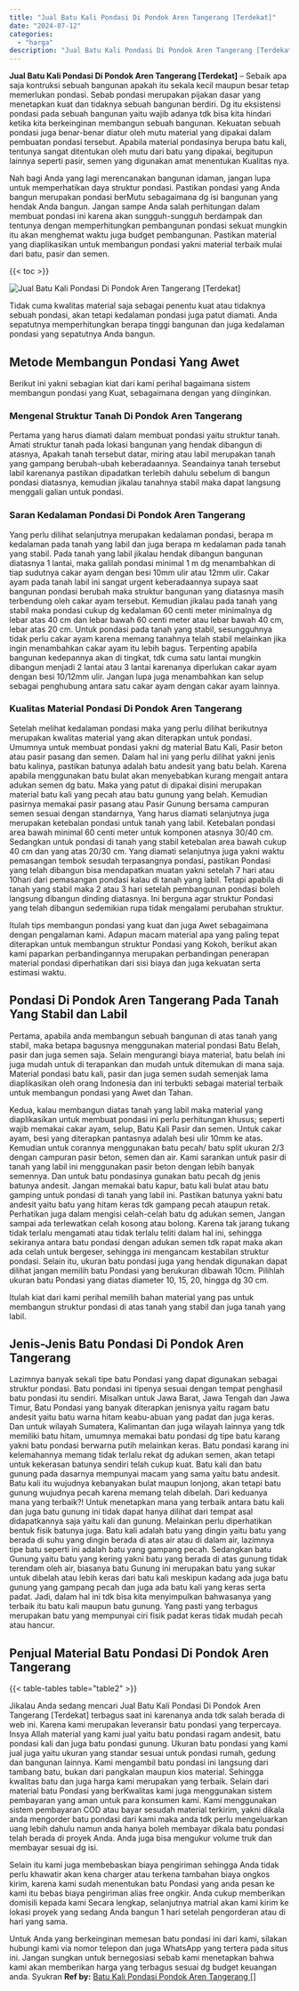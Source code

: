 ```yaml
---
title: "Jual Batu Kali Pondasi Di Pondok Aren Tangerang [Terdekat]"
date: "2024-07-12"
categories: 
  - "harga"
description: "Jual Batu Kali Pondasi Di Pondok Aren Tangerang [Terdekat]. Untuk Anda yang berkeinginan memesan batu pondasi ini dari kami, silakan hubungi kami via nomor t..."
---
```


**Jual Batu Kali Pondasi Di Pondok Aren Tangerang \[Terdekat\]** – Sebaik apa saja kontruksi sebuah bangunan apakah itu sekala kecil maupun besar tetap memerlukan pondasi. Sebab pondasi merupakan pijakan dasar yang menetapkan kuat dan tidaknya sebuah bangunan berdiri. Dg itu eksistensi pondasi pada sebuah bangunan yaitu wajib adanya tdk bisa kita hindari ketika kita berkeinginan membangun sebuah bangunan. Kekuatan sebuah pondasi juga benar-benar diatur oleh mutu material yang dipakai dalam pembuatan pondasi tersebut. Apabila material pondasinya berupa batu kali, tentunya sangat ditentukan oleh mutu dari batu yang dipakai, begitupun lainnya seperti pasir, semen yang digunakan amat menentukan Kualitas nya.

Nah bagi Anda yang lagi merencanakan bangunan idaman, jangan lupa untuk memperhatikan daya struktur pondasi. Pastikan pondasi yang Anda bangun merupakan pondasi berMutu sebagaimana dg isi bangunan yang hendak Anda bangun. Jangan sampe Anda salah perhitungan dalam membuat pondasi ini karena akan sungguh-sungguh berdampak dan tentunya dengan memperhitungkan pembangunan pondasi sekuat mungkin itu akan menghemat waktu juga budget pembangunan. Pastikan material yang diaplikasikan untuk membangun pondasi yakni material terbaik mulai dari batu, pasir dan semen.

{{< toc >}}

![Jual Batu Kali Pondasi Di Pondok Aren Tangerang [Terdekat]](/images/jual-batu-kali-15.png)

Tidak cuma kwalitas material saja sebagai penentu kuat atau tidaknya sebuah pondasi, akan tetapi kedalaman pondasi juga patut diamati. Anda sepatutnya memperhitungkan berapa tinggi bangunan dan juga kedalaman pondasi yang sepatutnya Anda bangun.

## Metode Membangun Pondasi Yang Awet

Berikut ini yakni sebagian kiat dari kami perihal bagaimana sistem membangun pondasi yang Kuat, sebagaimana dengan yang diinginkan.

### Mengenal Struktur Tanah Di Pondok Aren Tangerang

Pertama yang harus diamati dalam membuat pondasi yaitu struktur tanah. Amati struktur tanah pada lokasi bangunan yang hendak dibangun di atasnya, Apakah tanah tersebut datar, miring atau labil merupakan tanah yang gampang berubah-ubah keberadaannya. Seandainya tanah tersebut labil karenanya pastikan dipadatkan terlebih dahulu sebelum di bangun pondasi diatasnya, kemudian jikalau tanahnya stabil maka dapat langsung menggali galian untuk pondasi.

### Saran Kedalaman Pondasi Di Pondok Aren Tangerang

Yang perlu dilihat selanjutnya merupakan kedalaman pondasi, berapa m kedalaman pada tanah yang labil dan juga berapa m kedalaman pada tanah yang stabil. Pada tanah yang labil jikalau hendak dibangun bangunan diatasnya 1 lantai, maka galilah pondasi minimal 1 m dg menambahkan di tiap sudutnya cakar ayam dengan besi 10mm ulir atau 12mm ulir. Cakar ayam pada tanah labil ini sangat urgent keberadaannya supaya saat bangunan pondasi berubah maka struktur bangunan yang diatasnya masih terbendung oleh cakar ayam tersebut. Kemudian jikalau pada tanah yang stabil maka pondasi cukup dg kedalaman 60 centi meter minimalnya dg lebar atas 40 cm dan lebar bawah 60 centi meter atau lebar bawah 40 cm, lebar atas 20 cm. Untuk pondasi pada tanah yang stabil, sesungguhnya tidak perlu cakar ayam karena memang tanahnya telah stabil melainkan jika ingin menambahkan cakar ayam itu lebih bagus. Terpenting apabila bangunan kedepannya akan di tingkat, tdk cuma satu lantai mungkin dibangun menjadi 2 lantai atau 3 lantai karenanya diperlukan cakar ayam dengan besi 10/12mm ulir. Jangan lupa juga menambahkan kan selup sebagai penghubung antara satu cakar ayam dengan cakar ayam lainnya.

### Kualitas Material Pondasi Di Pondok Aren Tangerang

Setelah melihat kedalaman pondasi maka yang perlu dilihat berikutnya merupakan kwalitas material yang akan diterapkan untuk pondasi. Umumnya untuk membuat pondasi yakni dg material Batu Kali, Pasir beton atau pasir pasang dan semen. Dalam hal ini yang perlu dilihat yakni jenis batu kalinya, pastikan batunya adalah batu andesit yang batu belah. Karena apabila menggunakan batu bulat akan menyebabkan kurang mengait antara adukan semen dg batu. Maka yang patut di dipakai disini merupakan material batu kali yang pecah atau batu gunung yang belah. Kemudian pasirnya memakai pasir pasang atau Pasir Gunung bersama campuran semen sesuai dengan standarnya, Yang harus diamati selanjutnya juga merupakan ketebalan pondasi untuk tanah yang labil. Ketebalan pondasi area bawah minimal 60 centi meter untuk komponen atasnya 30/40 cm. Sedangkan untuk pondasi di tanah yang stabil ketebalan area bawah cukup 40 cm dan yang atas 20/30 cm. Yang diamati selanjutnya juga yakni waktu pemasangan tembok sesudah terpasangnya pondasi, pastikan Pondasi yang telah dibangun bisa mendapatkan muatan yakni setelah 7 hari atau 10hari dari pemasangan pondasi kalau di tanah yang labil. Tetapi apabila di tanah yang stabil maka 2 atau 3 hari setelah pembangunan pondasi boleh langsung dibangun dinding diatasnya. Ini berguna agar struktur Pondasi yang telah dibangun sedemikian rupa tidak mengalami perubahan struktur.

Itulah tips membangun pondasi yang kuat dan juga Awet sebagaimana dengan pengalaman kami. Adapun macam material apa yang paling tepat diterapkan untuk membangun struktur Pondasi yang Kokoh, berikut akan kami paparkan perbandingannya merupakan perbandingan penerapan material pondasi diperhatikan dari sisi biaya dan juga kekuatan serta estimasi waktu.

## Pondasi Di Pondok Aren Tangerang Pada Tanah Yang Stabil dan Labil

Pertama, apabila anda membangun sebuah bangunan di atas tanah yang stabil, maka betapa bagusnya menggunakan material pondasi Batu Belah, pasir dan juga semen saja. Selain mengurangi biaya material, batu belah ini juga mudah untuk di terapankan dan mudah untuk ditemukan di mana saja. Material pondasi batu kali, pasir dan juga semen sudah semenjak lama diaplikasikan oleh orang Indonesia dan ini terbukti sebagai material terbaik untuk membangun pondasi yang Awet dan Tahan.

Kedua, kalau membangun diatas tanah yang labil maka material yang diaplikasikan untuk membuat pondasi ini perlu perhitungan khusus; seperti wajib memakai cakar ayam, selup, Batu Kali Pasir dan semen. Untuk cakar ayam, besi yang diterapkan pantasnya adalah besi ulir 10mm ke atas. Kemudian untuk corannya menggunakan batu pecah/ batu split ukuran 2/3 dengan campuran pasir beton, semen dan air. Kami sarankan untuk pasir di tanah yang labil ini menggunakan pasir beton dengan lebih banyak semennya. Dan untuk batu pondasinya gunakan batu pecah dg jenis batunya andesit. Jangan memakai batu kapur, batu kali bulat atau batu gamping untuk pondasi di tanah yang labil ini. Pastikan batunya yakni batu andesit yaitu batu yang hitam keras tdk gampang pecah ataupun retak. Perhatikan juga dalam mengisi celah-celah batu dg adukan semen, Jangan sampai ada terlewatkan celah kosong atau bolong. Karena tak jarang tukang tidak terlalu mengamati atau tidak terlalu teliti dalam hal ini, sehingga sekiranya antara batu pondasi dengan adukan semen tdk rapat maka akan ada celah untuk bergeser, sehingga ini mengancam kestabilan struktur pondasi. Selain itu, ukuran batu pondasi juga yang hendak digunakan dapat dilihat jangan memilih batu Pondasi yang berukuran dibawah 10cm. Pilihlah ukuran batu Pondasi yang diatas diameter 10, 15, 20, hingga dg 30 cm.

Itulah kiat dari kami perihal memilih bahan material yang pas untuk membangun struktur pondasi di atas tanah yang stabil dan juga tanah yang labil.

## Jenis-Jenis Batu Pondasi Di Pondok Aren Tangerang

Lazimnya banyak sekali tipe batu Pondasi yang dapat digunakan sebagai struktur pondasi. Batu pondasi ini tipenya sesuai dengan tempat penghasil batu pondasi itu sendiri. Misalkan untuk Jawa Barat, Jawa Tengah dan Jawa Timur, Batu Pondasi yang banyak diterapkan jenisnya yaitu ragam batu andesit yaitu batu warna hitam keabu-abuan yang padat dan juga keras. Dan untuk wilayah Sumatera, Kalimantan dan juga wilayah lainnya yang tdk memiliki batu hitam, umumnya memakai batu pondasi dg tipe batu karang yakni batu pondasi berwarna putih melainkan keras. Batu pondasi karang ini kelemahannya memang tidak terlalu rekat dg adukan semen, akan tetapi untuk kekerasan batunya sendiri telah cukup kuat. Batu kali dan batu gunung pada dasarnya mempunyai macam yang sama yaitu batu andesit. Batu kali itu wujudnya kebanyakan bulat maupun lonjong, akan tetapi batu gunung wujudnya pecah karena memang telah dibelah. Dari keduanya mana yang terbaik?! Untuk menetapkan mana yang terbaik antara batu kali dan juga batu gunung ini tidak dapat hanya dilihat dari tempat asal didapatkannya saja yaitu kali dan gunung. Melainkan perlu diperhatikan bentuk fisik batunya juga. Batu kali adalah batu yang dingin yaitu batu yang berada di suhu yang dingin berada di atas air atau di dalam air, lazimnya tipe batu seperti ini adalah batu yang gampang pecah. Sedangkan batu Gunung yaitu batu yang kering yakni batu yang berada di atas gunung tidak terendam oleh air, biasanya batu Gunung ini merupakan batu yang sukar untuk dibelah atau lebih keras dari batu kali meskipun kadang ada juga batu gunung yang gampang pecah dan juga ada batu kali yang keras serta padat. Jadi, dalam hal ini tdk bisa kita menyimpulkan bahwasanya yang terbaik itu batu kali maupun batu gunung. Yang pasti yang terbagus merupakan batu yang mempunyai ciri fisik padat keras tidak mudah pecah atau hancur.

## Penjual Material Batu Pondasi Di Pondok Aren Tangerang

{{< table-tables table="table2" >}}

Jikalau Anda sedang mencari Jual Batu Kali Pondasi Di Pondok Aren Tangerang \[Terdekat\] terbagus saat ini karenanya anda tdk salah berada di web ini. Karena kami merupakan leveransir batu pondasi yang terpercaya. Insya Allah material yang kami jual yaitu batu pondasi ragam andesit, batu pondasi kali dan juga batu pondasi gunung. Ukuran batu pondasi yang kami jual juga yaitu ukuran yang standar sesuai untuk pondasi rumah, gedung dan bangunan lainnya. Kami mengambil batu pondasi ini langsung dari tambang batu, bukan dari pangkalan maupun kios material. Sehingga kwalitas batu dan juga harga kami merupakan yang terbaik. Selain dari material batu Pondasi yang berKwalitas kami juga menggunakan sistem pembayaran yang aman untuk para konsumen kami. Kami menggunakan sistem pembayaran COD atau bayar sesudah material terkirim, yakni dikala anda mengorder batu pondasi dari kami maka anda tdk perlu mengeluarkan uang lebih dahulu namun anda hanya boleh membayar dikala batu pondasi telah berada di proyek Anda. Anda juga bisa mengukur volume truk dan membayar sesuai dg isi.

Selain itu kami juga membebaskan biaya pengiriman sehingga Anda tidak perlu khawatir akan kena charger atau terkena tambahan biaya ongkos kirim, karena kami sudah menentukan batu Pondasi yang anda pesan ke kami itu bebas biaya pengiriman alias free ongkir. Anda cukup memberikan domisili kepada kami Secara lengkap, selanjutnya matrial akan kami kirim ke lokasi proyek yang sedang Anda bangun 1 hari setelah pengorderan atau di hari yang sama.

Untuk Anda yang berkeinginan memesan batu pondasi ini dari kami, silakan hubungi kami via nomor telepon dan juga WhatsApp yang tertera pada situs ini. Jangan sungkan untuk bernegosiasi sebab kami menetapkan bahwa kami akan memberikan harga yang terbagus sesuai dg budget keuangan anda. Syukran
**Ref by:** [Batu Kali Pondasi Pondok Aren Tangerang []](https://id.wikipedia.org/wiki/Batu)

